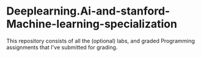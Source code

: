 # Deeplearning.Ai-and-stanford-Machine-learning-specialization
This repository consists of all the (optional) labs, and graded Programming assignments that I've submitted for grading.  
